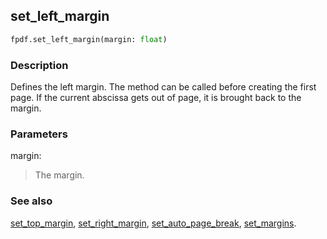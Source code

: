 ## set_left_margin ##

```python
fpdf.set_left_margin(margin: float)
```

### Description ###

Defines the left margin. The method can be called before creating the first page. 
If the current abscissa gets out of page, it is brought back to the margin.

### Parameters ###

margin:
> The margin.

### See also ###

[set_top_margin](SetTopMargin.md), [set_right_margin](SetRightMargin.md), [set_auto_page_break](SetAutoPageBreak.md), [set_margins](SetMargins.md).
